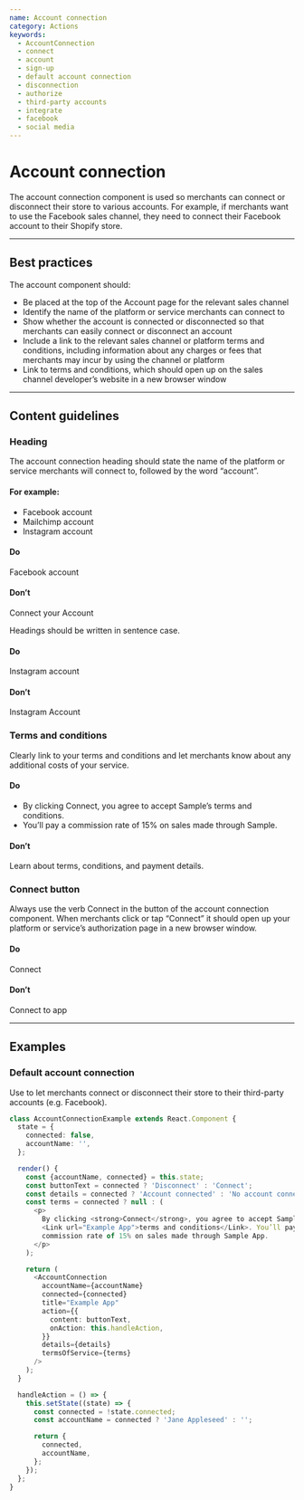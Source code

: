 ```yaml
---
name: Account connection
category: Actions
keywords:
  - AccountConnection
  - connect
  - account
  - sign-up
  - default account connection
  - disconnection
  - authorize
  - third-party accounts
  - integrate
  - facebook
  - social media
---
```


# Account connection

The account connection component is used so merchants can connect or disconnect
their store to various accounts. For example, if merchants want to use the
Facebook sales channel, they need to connect their Facebook
account to their Shopify store.

---

## Best practices

The account component should:

- Be placed at the top of the Account page for the relevant sales channel
- Identify the name of the platform or service merchants can connect to
- Show whether the account is connected or disconnected so that merchants can easily connect or disconnect an account
- Include a link to the relevant sales channel or platform terms and conditions,
  including information about any charges or fees that merchants may incur by
  using the channel or platform
- Link to terms and conditions, which should open up on the sales channel
  developer’s website in a new browser window

---

## Content guidelines

### Heading

The account connection heading should state the name of the platform or service
merchants will connect to, followed by the word “account”.

#### For example:

- Facebook account
- Mailchimp account
- Instagram account

<!-- usagelist -->

#### Do

Facebook account

#### Don’t

Connect your Account

<!-- end -->

Headings should be written in sentence case.

<!-- usagelist -->

#### Do

Instagram account

#### Don’t

Instagram Account

<!-- end -->

### Terms and conditions

Clearly link to your terms and conditions and let merchants know about any additional costs of your service.

<!-- usagelist -->

#### Do

- By clicking Connect, you agree to accept Sample’s terms and conditions.
- You’ll pay a commission rate of 15% on sales made through Sample.

#### Don’t

Learn about terms, conditions, and payment details.

<!-- end -->

### Connect button

Always use the verb Connect in the button of the account connection component. When merchants click or tap “Connect” it should open up your platform or service’s authorization page in a new browser window.

<!-- usagelist -->

#### Do

Connect

#### Don’t

Connect to app

<!-- end -->

---

## Examples

### Default account connection

Use to let merchants connect or disconnect their store to their third-party accounts (e.g. Facebook).

```ts
class AccountConnectionExample extends React.Component {
  state = {
    connected: false,
    accountName: '',
  };

  render() {
    const {accountName, connected} = this.state;
    const buttonText = connected ? 'Disconnect' : 'Connect';
    const details = connected ? 'Account connected' : 'No account connected';
    const terms = connected ? null : (
      <p>
        By clicking <strong>Connect</strong>, you agree to accept Sample App’s{' '}
        <Link url="Example App">terms and conditions</Link>. You’ll pay a
        commission rate of 15% on sales made through Sample App.
      </p>
    );

    return (
      <AccountConnection
        accountName={accountName}
        connected={connected}
        title="Example App"
        action={{
          content: buttonText,
          onAction: this.handleAction,
        }}
        details={details}
        termsOfService={terms}
      />
    );
  }

  handleAction = () => {
    this.setState((state) => {
      const connected = !state.connected;
      const accountName = connected ? 'Jane Appleseed' : '';

      return {
        connected,
        accountName,
      };
    });
  };
}
```
